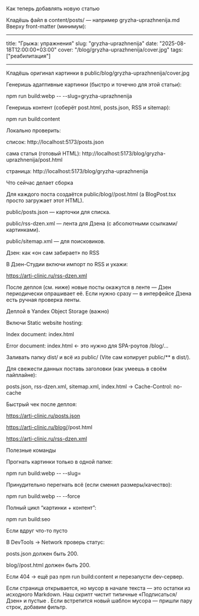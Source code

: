 Как теперь добавлять новую статью

Кладёшь файл в content/posts/ — например gryzha-uprazhnenija.md
Вверху front-matter (минимум):

---

title: "Грыжа: упражнения"
slug: "gryzha-uprazhnenija"
date: "2025-08-18T12:00:00+03:00"
cover: "/blog/gryzha-uprazhnenija/cover.jpg"
tags: ["реабилитация"]

---

Кладёшь оригинал картинки в
public/blog/gryzha-uprazhnenija/cover.jpg

Генеришь адаптивные картинки (быстро и точечно для этой статьи):

npm run build:webp -- --slug=gryzha-uprazhnenija

Генеришь контент (соберёт post.html, posts.json, RSS и sitemap):

npm run build:content

Локально проверить:

список: http://localhost:5173/posts.json

сама статья (готовый HTML):
http://localhost:5173/blog/gryzha-uprazhnenija/post.html

страница: http://localhost:5173/blog/gryzha-uprazhnenija

Что сейчас делает сборка

Для каждого поста создаётся public/blog/<slug>/post.html (а BlogPost.tsx просто загружает этот HTML).

public/posts.json — карточки для списка.

public/rss-dzen.xml — лента для Дзена (с абсолютными ссылками/картинками).

public/sitemap.xml — для поисковиков.

Дзен: как «он сам забирает» по RSS

В Дзен-Студии включи импорт по RSS и укажи:

https://arti-clinic.ru/rss-dzen.xml

После деплоя (см. ниже) новые посты окажутся в ленте — Дзен периодически опрашивает её.
Если нужно сразу — в интерфейсе Дзена есть ручная проверка ленты.

Деплой в Yandex Object Storage (важно)

Включи Static website hosting:

Index document: index.html

Error document: index.html ← это нужно для SPA-роутов /blog/...

Заливать папку dist/ и всё из public/ (Vite сам копирует public/\*\* в dist/).

Для свежести данных поставь заголовки (как умеешь в своём пайплайне):

posts.json, rss-dzen.xml, sitemap.xml, index.html → Cache-Control: no-cache

Быстрый чек после деплоя:

https://arti-clinic.ru/posts.json

https://arti-clinic.ru/blog/<slug>/post.html

https://arti-clinic.ru/rss-dzen.xml

Полезные команды

Прогнать картинки только в одной папке:

npm run build:webp -- --slug=<slug>

Принудительно перегнать всё (если сменил размеры/качество):

npm run build:webp -- --force

Полный цикл “картинки + контент”:

npm run build:seo

Если вдруг что-то пусто

В DevTools → Network проверь статус:

posts.json должен быть 200.

blog/<slug>/post.html должен быть 200.

Если 404 → ещё раз npm run build:content и перезапусти dev-сервер.

Если страница открывается, но мусор в начале текста — это остатки из исходного Markdown. Наш скрипт чистит типичные «Подписаться/Дзен» и пустые [](/path). Если встретится новый шаблон мусора — пришли пару строк, добавим фильтр.
